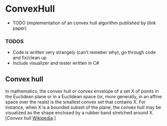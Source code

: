 # ConvexHull

- TODO (implementation of an convex hull algorithm published by (link paper)

### TODOS
- Code is written very strangely (can't remeber why), go through code and fix/clean up
- Include visualizer and tester written in C#

## Convex hull

In mathematics, the convex hull or convex envelope of a set X of points in the Euclidean plane or
in a Euclidean space (or, more generally, in an affine space over the reals) is the smallest convex
set that contains X. For instance, when X is a bounded subset of the plane, the convex hull may be
visualized as the shape enclosed by a rubber band stretched around X.
[<cite>Convex hull</cite> <a href="https://en.wikipedia.org/wiki/Convex_hull">Wikipedia</a>.]
